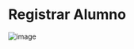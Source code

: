 # Registrar Alumno
![image](https://github.com/amezcua04s/FCA-Proyecto-OO-01/assets/125850397/66707639-2d27-4f82-b7af-c01972b36d63)
